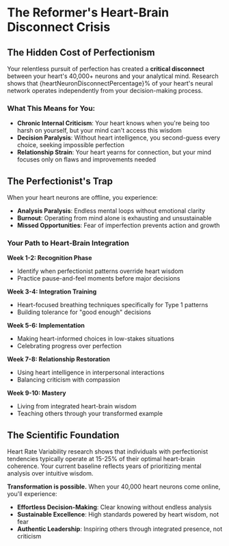 # The Reformer's Heart-Brain Disconnect Crisis

## The Hidden Cost of Perfectionism

Your relentless pursuit of perfection has created a **critical disconnect** between your heart's 40,000+ neurons and your analytical mind. Research shows that {heartNeuronDisconnectPercentage}% of your heart's neural network operates independently from your decision-making process.

### What This Means for You:

- **Chronic Internal Criticism**: Your heart knows when you're being too harsh on yourself, but your mind can't access this wisdom
- **Decision Paralysis**: Without heart intelligence, you second-guess every choice, seeking impossible perfection
- **Relationship Strain**: Your heart yearns for connection, but your mind focuses only on flaws and improvements needed

## The Perfectionist's Trap

When your heart neurons are offline, you experience:

- **Analysis Paralysis**: Endless mental loops without emotional clarity
- **Burnout**: Operating from mind alone is exhausting and unsustainable
- **Missed Opportunities**: Fear of imperfection prevents action and growth

### Your Path to Heart-Brain Integration

**Week 1-2: Recognition Phase**
- Identify when perfectionist patterns override heart wisdom
- Practice pause-and-feel moments before major decisions

**Week 3-4: Integration Training**
- Heart-focused breathing techniques specifically for Type 1 patterns
- Building tolerance for "good enough" decisions

**Week 5-6: Implementation**
- Making heart-informed choices in low-stakes situations
- Celebrating progress over perfection

**Week 7-8: Relationship Restoration**
- Using heart intelligence in interpersonal interactions
- Balancing criticism with compassion

**Week 9-10: Mastery**
- Living from integrated heart-brain wisdom
- Teaching others through your transformed example

## The Scientific Foundation

Heart Rate Variability research shows that individuals with perfectionist tendencies typically operate at 15-25% of their optimal heart-brain coherence. Your current baseline reflects years of prioritizing mental analysis over intuitive wisdom.

**Transformation is possible.** When your 40,000 heart neurons come online, you'll experience:

- **Effortless Decision-Making**: Clear knowing without endless analysis
- **Sustainable Excellence**: High standards powered by heart wisdom, not fear
- **Authentic Leadership**: Inspiring others through integrated presence, not criticism